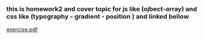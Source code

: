 ### this is homework2 and cover topic for js like (ojbect-array) and css like (typography - gradient - position ) and linked bellow
[exercise.pdf](https://github.com/nasrmohammad4804/front-end-training/files/12306923/exercise.pdf)
